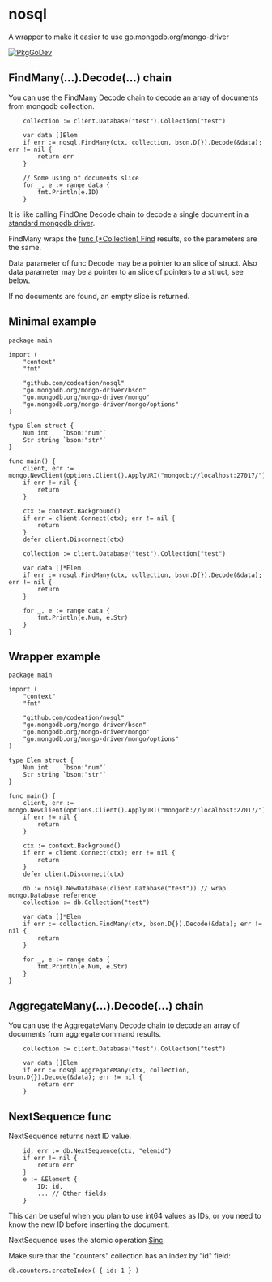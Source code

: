# nosql
A wrapper to make it easier to use go.mongodb.org/mongo-driver

[![PkgGoDev](https://pkg.go.dev/badge/codeation/nosql)](https://pkg.go.dev/github.com/codeation/nosql)

## FindMany(...).Decode(...) chain

You can use the FindMany Decode chain to decode an array of documents from mongodb collection.

```
	collection := client.Database("test").Collection("test")

	var data []Elem
	if err := nosql.FindMany(ctx, collection, bson.D{}).Decode(&data); err != nil {
		return err
	}

	// Some using of documents slice
	for _, e := range data {
		fmt.Println(e.ID)
	}

```

It is like calling FindOne Decode chain to decode a single document in a
[standard mongodb driver](https://godoc.org/go.mongodb.org/mongo-driver/mongo).

FindMany wraps the
[func (*Collection) Find](https://godoc.org/go.mongodb.org/mongo-driver/mongo#Collection.Find)
results, so the parameters are the same.

Data parameter of func Decode may be a pointer to an slice of struct.
Also data parameter may be a pointer to an slice of pointers to a struct, see below.

If no documents are found, an empty slice is returned.

## Minimal example

```
package main

import (
	"context"
	"fmt"

	"github.com/codeation/nosql"
	"go.mongodb.org/mongo-driver/bson"
	"go.mongodb.org/mongo-driver/mongo"
	"go.mongodb.org/mongo-driver/mongo/options"
)

type Elem struct {
	Num int    `bson:"num"`
	Str string `bson:"str"`
}

func main() {
	client, err := mongo.NewClient(options.Client().ApplyURI("mongodb://localhost:27017/"))
	if err != nil {
		return
	}

	ctx := context.Background()
	if err = client.Connect(ctx); err != nil {
		return
	}
	defer client.Disconnect(ctx)

	collection := client.Database("test").Collection("test")

	var data []*Elem
	if err := nosql.FindMany(ctx, collection, bson.D{}).Decode(&data); err != nil {
		return
	}

	for _, e := range data {
		fmt.Println(e.Num, e.Str)
	}
}
```

## Wrapper example

```
package main

import (
	"context"
	"fmt"

	"github.com/codeation/nosql"
	"go.mongodb.org/mongo-driver/bson"
	"go.mongodb.org/mongo-driver/mongo"
	"go.mongodb.org/mongo-driver/mongo/options"
)

type Elem struct {
	Num int    `bson:"num"`
	Str string `bson:"str"`
}

func main() {
	client, err := mongo.NewClient(options.Client().ApplyURI("mongodb://localhost:27017/"))
	if err != nil {
		return
	}

	ctx := context.Background()
	if err = client.Connect(ctx); err != nil {
		return
	}
	defer client.Disconnect(ctx)

	db := nosql.NewDatabase(client.Database("test")) // wrap mongo.Database reference
	collection := db.Collection("test")

	var data []*Elem
	if err := collection.FindMany(ctx, bson.D{}).Decode(&data); err != nil {
		return
	}

	for _, e := range data {
		fmt.Println(e.Num, e.Str)
	}
}
```

## AggregateMany(...).Decode(...) chain

You can use the AggregateMany Decode chain to decode an array of documents from aggregate command results.

```
	collection := client.Database("test").Collection("test")

	var data []Elem
	if err := nosql.AggregateMany(ctx, collection, bson.D{}).Decode(&data); err != nil {
		return err
	}
```

## NextSequence func

NextSequence returns next ID value.

```
    id, err := db.NextSequence(ctx, "elemid")
    if err != nil {
        return err
    }
    e := &Element {
        ID: id,
        ... // Other fields
    }
```

This can be useful when you plan to use int64 values as IDs,
or you need to know the new ID before inserting the document.

NextSequence uses the atomic operation
[$inc](https://docs.mongodb.com/manual/reference/operator/update/inc/).

Make sure that the "counters" collection has an index by "id" field:

```
db.counters.createIndex( { id: 1 } )
```
